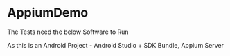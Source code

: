 # AppiumDemo

The Tests need the below Software to Run 

As this is an Android Project - Android Studio + SDK Bundle, Appium Server
